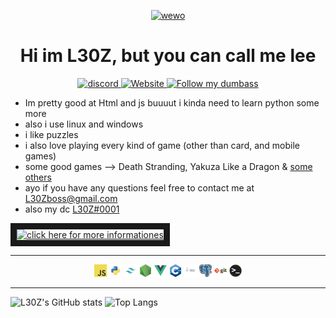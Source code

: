 <p align="center">
  <a href="helo">
    <img alt="wewo" src="https://i.imgur.com/aoV8aqB.gif" />
  </a>
</p>
<h1 align="center">
  Hi im L30Z, but you can call me lee
</h1>

<p align="center">
  <a href="">
    <img src="https://shields.io/discord/742049293992460288?style=for-the-badge&logo=appveyor" alt="discord" />
  </a>
  <a href="">
    <img alt="Website" src="https://img.shields.io/badge/-website-blue?style=for-the-badge&logo=appveyor">
  </a>
  <a href="">
    <img src="https://shields.io/github/followers/L30Zmine?style=for-the-badge&logo=appveyor" alt="Follow my dumbass" />
  </a>
</p>

- Im pretty good at Html and js buuuut i kinda need to learn python some more
- also i use linux and windows
- i like puzzles
- i also love playing every kind of game (other than card, and mobile games)
- some good games --> Death Stranding, Yakuza Like a Dragon & [some others](OTHERGOODGAMES.md)
- ayo if you have any questions feel free to contact me at L30Zboss@gmail.com
- also my dc [L30Z#0001](https://www.discord.gg/Y2VQWzr)

<a href="https://youtu.be/dQw4w9WgXcQ
" target="_blank"><img src="https://i.imgur.com/DlcFrbK.png" 
alt="click here for more informationes" width="870" height="100" border="10" /></a>

---

<p align="center">
  <code><img height="20" src="https://raw.githubusercontent.com/github/explore/80688e429a7d4ef2fca1e82350fe8e3517d3494d/topics/javascript/javascript.png"></code>
  <code><img height="20" src="https://raw.githubusercontent.com/github/explore/80688e429a7d4ef2fca1e82350fe8e3517d3494d/topics/python/python.png"></code>
  <code><img height="20" src="https://raw.githubusercontent.com/github/explore/80688e429a7d4ef2fca1e82350fe8e3517d3494d/topics/tailwind/tailwind.png"></code>
  <code><img height="20" src="https://raw.githubusercontent.com/github/explore/80688e429a7d4ef2fca1e82350fe8e3517d3494d/topics/nodejs/nodejs.png"></code>
  <code><img height="20" src="https://raw.githubusercontent.com/github/explore/80688e429a7d4ef2fca1e82350fe8e3517d3494d/topics/vue/vue.png"></code>
  <code><img height="20" src="https://raw.githubusercontent.com/github/explore/80688e429a7d4ef2fca1e82350fe8e3517d3494d/topics/cpp/cpp.png"></code>
  <code><img height="20" src="https://raw.githubusercontent.com/github/explore/80688e429a7d4ef2fca1e82350fe8e3517d3494d/topics/java/java.png"></code>
  <code><img height="20" src="https://raw.githubusercontent.com/github/explore/80688e429a7d4ef2fca1e82350fe8e3517d3494d/topics/postgresql/postgresql.png"></code>
  <code><img height="20" src="https://raw.githubusercontent.com/github/explore/80688e429a7d4ef2fca1e82350fe8e3517d3494d/topics/git/git.png"></code>
  <code><img height="20" src="https://raw.githubusercontent.com/github/explore/80688e429a7d4ef2fca1e82350fe8e3517d3494d/topics/terminal/terminal.png"></code>
<p align="center">

---


![L30Z's GitHub stats](https://github-readme-stats.vercel.app/api?username=L30Zmine&show_icons=true&theme=dark)
![Top Langs](https://github-readme-stats.vercel.app/api/top-langs/?username=L30Zmine&theme=dark)

